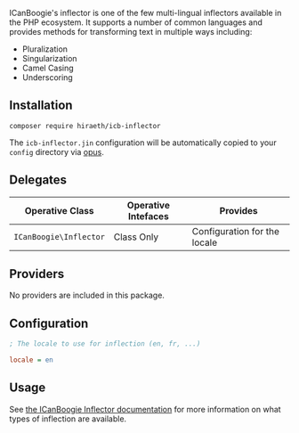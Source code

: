 ICanBoogie's inflector is one of the few multi-lingual inflectors available in the PHP ecosystem.  It supports a number of common languages and provides methods for transforming text in multiple ways including:

- Pluralization
- Singularization
- Camel Casing
- Underscoring

## Installation

```
composer require hiraeth/icb-inflector
```

The `icb-inflector.jin` configuration will be automatically copied to your `config` directory via [opus](https://github.com/imarc/opus).

## Delegates

| Operative Class          | Operative Intefaces  | Provides
|--------------------------|----------------------|------------------------------------------------------
| `ICanBoogie\Inflector`   | Class Only           | Configuration for the locale

## Providers

No providers are included in this package.

## Configuration

```ini
; The locale to use for inflection (en, fr, ...)

locale = en
```

## Usage

See [the ICanBoogie Inflector documentation](https://github.com/ICanBoogie/Inflector) for more information on what types of inflection are available.
